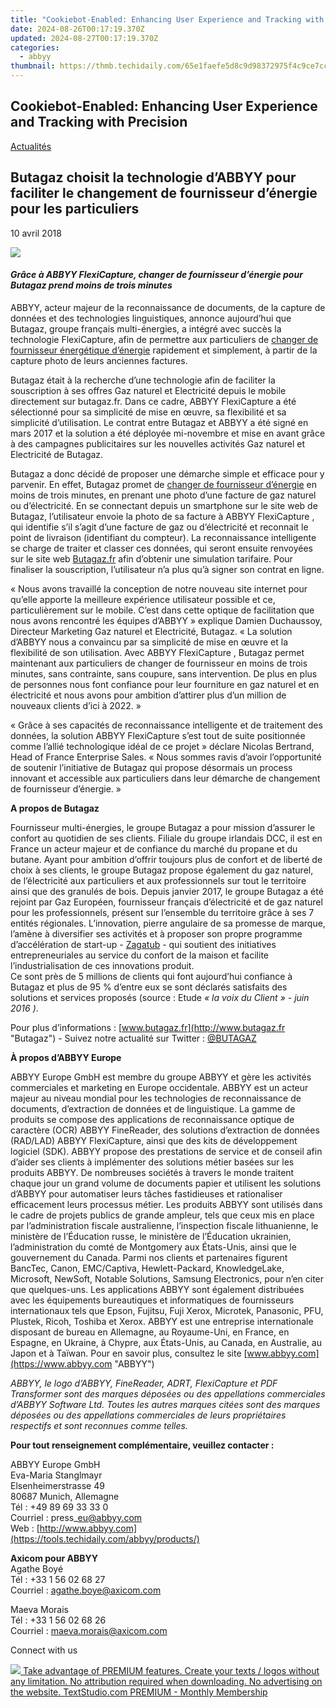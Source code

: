 ```yaml
---
title: "Cookiebot-Enabled: Enhancing User Experience and Tracking with Precision"
date: 2024-08-26T00:17:19.370Z
updated: 2024-08-27T00:17:19.370Z
categories:
  - abbyy
thumbnail: https://thmb.techidaily.com/65e1faefe5d8c9d98372975f4c9ce7cc4de93a99d55ba88c99cb9cdaa749d8eb.jpg
---
```


## Cookiebot-Enabled: Enhancing User Experience and Tracking with Precision

[Actualités](https://tools.techidaily.com/abbyy/products/)

## Butagaz choisit la technologie d’ABBYY pour faciliter le changement de fournisseur d’énergie pour les particuliers

10 avril 2018

![](https://content.abbyy.com/-/media/project/abbyy/abbyy/branchtemplates/shutterstock_1272462163_1296-x-729.jpg?h=729&iar=0&w=1296)

#### _Grâce à ABBYY FlexiCapture, changer de fournisseur d’énergie pour Butagaz prend moins de trois minutes_

[](https://tools.techidaily.com/abbyy/products/)ABBYY, acteur majeur de la reconnaissance de documents, de la capture de données et des technologies linguistiques, annonce aujourd’hui que Butagaz, groupe français multi-énergies, a intégré avec succès la technologie FlexiCapture, afin de permettre aux particuliers de [changer de fournisseur énergétique d’énergie](https://www.butagaz.fr/fournisseur-gaz-electricite "Butagaz") rapidement et simplement, à partir de la capture photo de leurs anciennes factures.

Butagaz était à la recherche d’une technologie afin de faciliter la souscription à ses offres Gaz naturel et Electricité depuis le mobile directement sur butagaz.fr. Dans ce cadre, ABBYY FlexiCapture a été sélectionné pour sa simplicité de mise en œuvre, sa flexibilité et sa simplicité d’utilisation. Le contrat entre Butagaz et ABBYY a été signé en mars 2017 et la solution a été déployée mi-novembre et mise en avant grâce à des campagnes publicitaires sur les nouvelles activités Gaz naturel et Electricité de Butagaz.

Butagaz a donc décidé de proposer une démarche simple et efficace pour y parvenir. En effet, Butagaz promet de [changer de fournisseur d’énergie](https://www.butagaz.fr/fournisseur-gaz-electricite/gaz-electricite-moins-cher "Butagaz") en moins de trois minutes, en prenant une photo d’une facture de gaz naturel ou d’électricité. En se connectant depuis un smartphone sur le site web de Butagaz, l’utilisateur envoie la photo de sa facture à ABBYY FlexiCapture , qui identifie s’il s’agit d’une facture de gaz ou d’électricité et reconnait le point de livraison (identifiant du compteur). La reconnaissance intelligente se charge de traiter et classer ces données, qui seront ensuite renvoyées sur le site web [Butagaz.fr](http://www.butagaz.fr "Butagaz") afin d’obtenir une simulation tarifaire. Pour finaliser la souscription, l’utilisateur n’a plus qu’à signer son contrat en ligne.

« Nous avons travaillé la conception de notre nouveau site internet pour qu’elle apporte la meilleure expérience utilisateur possible et ce, particulièrement sur le mobile. C’est dans cette optique de facilitation que nous avons rencontré les équipes d’ABBYY » explique Damien Duchaussoy, Directeur Marketing Gaz naturel et Electricité, Butagaz. « La solution d’ABBYY nous a convaincu par sa simplicité de mise en œuvre et la flexibilité de son utilisation. Avec ABBYY FlexiCapture , Butagaz permet maintenant aux particuliers de changer de fournisseur en moins de trois minutes, sans contrainte, sans coupure, sans intervention. De plus en plus de personnes nous font confiance pour leur fourniture en gaz naturel et en électricité et nous avons pour ambition d’attirer plus d’un million de nouveaux clients d’ici à 2022\. »

« Grâce à ses capacités de reconnaissance intelligente et de traitement des données, la solution ABBYY FlexiCapture s’est tout de suite positionnée comme l’allié technologique idéal de ce projet » déclare Nicolas Bertrand, Head of France Enterprise Sales. « Nous sommes ravis d’avoir l’opportunité de soutenir l’initiative de Butagaz qui propose désormais un process innovant et accessible aux particuliers dans leur démarche de changement de fournisseur d’énergie. »

  
**A propos de Butagaz**

Fournisseur multi-énergies, le groupe Butagaz a pour mission d’assurer le confort au quotidien de ses clients. Filiale du groupe irlandais DCC, il est en France un acteur majeur et de confiance du marché du propane et du butane. Ayant pour ambition d’offrir toujours plus de confort et de liberté de choix à ses clients, le groupe Butagaz propose également du gaz naturel, de l’électricité aux particuliers et aux professionnels sur tout le territoire ainsi que des granulés de bois. Depuis janvier 2017, le groupe Butagaz a été rejoint par Gaz Européen, fournisseur français d’électricité et de gaz naturel pour les professionnels, présent sur l’ensemble du territoire grâce à ses 7 entités régionales. L’innovation, pierre angulaire de sa promesse de marque, l’amène à diversifier ses activités et à proposer son propre programme d’accélération de start-up - [Zagatub](http://www.zagatub.fr "Zagatub") \- qui soutient des initiatives entrepreneuriales au service du confort de la maison et facilite l’industrialisation de ces innovations produit.   
Ce sont près de 5 millions de clients qui font aujourd’hui confiance à Butagaz et plus de 95 % d’entre eux se sont déclarés satisfaits des solutions et services proposés (source : Etude _«_ _la voix du Client » - juin 2016_ _)_.

Pour plus d’informations : [www.butagaz.fr](http://www.butagaz.fr "Butagaz") \- Suivez notre actualité sur Twitter : [@BUTAGAZ](https://twitter.com/Butagaz "Butagaz Twitter")

  
**À propos d’ABBYY Europe**

ABBYY Europe GmbH est membre du groupe ABBYY et gère les activités commerciales et marketing en Europe occidentale. ABBYY est un acteur majeur au niveau mondial pour les technologies de reconnaissance de documents, d’extraction de données et de linguistique. La gamme de produits se compose des applications de reconnaissance optique de caractère (OCR) ABBYY FineReader, des solutions d’extraction de données (RAD/LAD) ABBYY FlexiCapture, ainsi que des kits de développement logiciel (SDK). ABBYY propose des prestations de service et de conseil afin d’aider ses clients à implémenter des solutions métier basées sur les produits ABBYY. De nombreuses sociétés à travers le monde traitent chaque jour un grand volume de documents papier et utilisent les solutions d’ABBYY pour automatiser leurs tâches fastidieuses et rationaliser efficacement leurs processus métier. Les produits ABBYY sont utilisés dans le cadre de projets publics de grande ampleur, tels que ceux mis en place par l’administration fiscale australienne, l’inspection fiscale lithuanienne, le ministère de l’Éducation russe, le ministère de l’Éducation ukrainien, l’administration du comté de Montgomery aux États-Unis, ainsi que le gouvernement du Canada. Parmi nos clients et partenaires figurent BancTec, Canon, EMC/Captiva, Hewlett-Packard, KnowledgeLake, Microsoft, NewSoft, Notable Solutions, Samsung Electronics, pour n’en citer que quelques-uns. Les applications ABBYY sont également distribuées avec les équipements bureautiques et informatiques de fournisseurs internationaux tels que Epson, Fujitsu, Fuji Xerox, Microtek, Panasonic, PFU, Plustek, Ricoh, Toshiba et Xerox. ABBYY est une entreprise internationale disposant de bureau en Allemagne, au Royaume-Uni, en France, en Espagne, en Ukraine, à Chypre, aux États-Unis, au Canada, en Australie, au Japon et à Taïwan. Pour en savoir plus, consultez le site [www.abbyy.com](https://www.abbyy.com "ABBYY")

_ABBYY, le logo d’ABBYY, FineReader, ADRT, FlexiCapture et PDF Transformer sont des marques déposées ou des appellations commerciales d’ABBYY Software Ltd. Toutes les autres marques citées sont des marques déposées ou des appellations commerciales de leurs propriétaires respectifs et sont reconnues comme telles._ 

  
**Pour tout renseignement complémentaire, veuillez contacter :**

  
ABBYY Europe GmbH  
Eva-Maria Stanglmayr  
Elsenheimerstrasse 49  
80687 Munich, Allemagne  
Tél : +49 89 69 33 33 0  
Courriel : press\_eu@abbyy.com  
Web : [http://www.abbyy.com](https://tools.techidaily.com/abbyy/products/)

**Axicom pour ABBYY**  
Agathe Boyé  
Tél : +33 1 56 02 68 27  
Courriel : [agathe.boye@axicom.com](https://tools.techidaily.com/abbyy/products/)

Maeva Morais  
Tél : +33 1 56 02 68 26  
Courriel : [maeva.morais@axicom.com](https://tools.techidaily.com/abbyy/products/)  
  
Connect with us

<ins class="adsbygoogle"
     style="display:block"
     data-ad-format="autorelaxed"
     data-ad-client="ca-pub-7571918770474297"
     data-ad-slot="1223367746"></ins>



<ins class="adsbygoogle"
     style="display:block"
     data-ad-client="ca-pub-7571918770474297"
     data-ad-slot="8358498916"
     data-ad-format="auto"
     data-full-width-responsive="true"></ins>

<!-- affiliate ads begin -->
<a href="https://secure.textstudio.com/order/checkout.php?PRODS=35633281&QTY=1&AFFILIATE=108875&CART=1"> <img src="https://secure.avangate.com/images/merchant/d6eb8222c9718486bdabce8b897380f7/products/2_premium-icon.png" border="0"> Take advantage of PREMIUM features. 
Create your texts / logos without any limitation. 
No attribution required when downloading. 
No advertising on the website. 
 TextStudio.com  PREMIUM - Monthly Membership</a>
<!-- affiliate ads end -->

